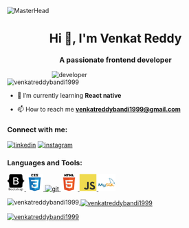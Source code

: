 ![MasterHead](https://www.digitaladlectio.com/wp-content/uploads/2020/04/New-PNC-Animated-Banners.gif)
<h1 align="center">Hi 👋, I'm Venkat Reddy</h1>
<h3 align="center">A passionate frontend developer</h3>
<img src="https://www.shootdartsolutions.com/img/service/web-design.gif" alt="developer" align="right" width="400">

<p align="left"> <img src="https://komarev.com/ghpvc/?username=venkatreddybandi1999&label=Profile%20views&color=0e75b6&style=flat" alt="venkatreddybandi1999" /> </p>

- 🌱 I’m currently learning **React native**

- 📫 How to reach me **venkatreddybandi1999@gmail.com**

<h3 align="left">Connect with me:</h3>
<p align="left">
<a href="https://www.linkedin.com/in/venkata-reddy-bandi-b811791b1/" target="_blank"><img src="https://raw.githubusercontent.com/rahuldkjain/github-profile-readme-generator/master/src/images/icons/Social/linked-in-alt.svg" alt="linkedin" width="30" height="40"></a>
<a href="https://www.instagram.com/venkat_reddy_bandi/" target="_blank"><img src="https://raw.githubusercontent.com/rahuldkjain/github-profile-readme-generator/master/src/images/icons/Social/instagram.svg" alt="instagram" width="30" height="40"></a>
</p>

<h3 align="left">Languages and Tools:</h3>
<p align="left"> <a href="https://getbootstrap.com" target="_blank" rel="noreferrer"> <img src="https://raw.githubusercontent.com/devicons/devicon/master/icons/bootstrap/bootstrap-plain-wordmark.svg" alt="bootstrap" width="40" height="40"/> </a> <a href="https://www.w3schools.com/css/" target="_blank" rel="noreferrer"> <img src="https://raw.githubusercontent.com/devicons/devicon/master/icons/css3/css3-original-wordmark.svg" alt="css3" width="40" height="40"/> </a> <a href="https://git-scm.com/" target="_blank" rel="noreferrer"> <img src="https://www.vectorlogo.zone/logos/git-scm/git-scm-icon.svg" alt="git" width="40" height="40"/> </a> <a href="https://www.w3.org/html/" target="_blank" rel="noreferrer"> <img src="https://raw.githubusercontent.com/devicons/devicon/master/icons/html5/html5-original-wordmark.svg" alt="html5" width="40" height="40"/> </a> <a href="https://developer.mozilla.org/en-US/docs/Web/JavaScript" target="_blank" rel="noreferrer"> <img src="https://raw.githubusercontent.com/devicons/devicon/master/icons/javascript/javascript-original.svg" alt="javascript" width="40" height="40"/> </a> <a href="https://www.mysql.com/" target="_blank" rel="noreferrer"> <img src="https://raw.githubusercontent.com/devicons/devicon/master/icons/mysql/mysql-original-wordmark.svg" alt="mysql" width="40" height="40"/> </a> <a href="https://dotnet.microsoft.com/apps/xamarin" target="_blank" rel="noreferrer">  </p>

<p><img align="left" src="https://github-readme-stats.vercel.app/api/top-langs?username=venkatreddybandi1999&show_icons=true&locale=en&layout=compact" alt="venkatreddybandi1999" /></p>

<p>&nbsp;<img align="center" src="https://github-readme-stats.vercel.app/api?username=venkatreddybandi1999&show_icons=true&locale=en" alt="venkatreddybandi1999" /></p>

<p><img align="center" src="https://github-readme-streak-stats.herokuapp.com/?user=venkatreddybandi1999&" alt="venkatreddybandi1999" /></p>
